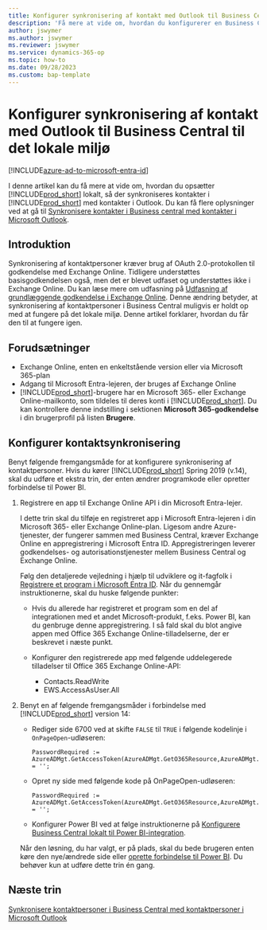 ```yaml
---
title: Konfigurer synkronisering af kontakt med Outlook til Business Central til det lokale miljø
description: 'Få mere at vide om, hvordan du konfigurerer en Business Central i det lokale miljø til at synkronisere kontakter i Business Central og Outlook.'
author: jswymer
ms.author: jswymer
ms.reviewer: jswymer
ms.service: dynamics-365-op
ms.topic: how-to
ms.date: 09/28/2023
ms.custom: bap-template
---
```


# <a name="set-up-contact-sync-with-outlook-for-business-central-on-premises"></a>Konfigurer synkronisering af kontakt med Outlook til Business Central til det lokale miljø

[!INCLUDE[azure-ad-to-microsoft-entra-id](~/../shared-content/shared/azure-ad-to-microsoft-entra-id.md)]

I denne artikel kan du få mere at vide om, hvordan du opsætter [!INCLUDE[prod_short](includes/prod_short.md)] lokalt, så der synkroniseres kontakter i [!INCLUDE[prod_short](includes/prod_short.md)] med kontakter i Outlook. Du kan få flere oplysninger ved at gå til [Synkronisere kontakter i Business central med kontakter i Microsoft Outlook](admin-synchronize-outlook-contacts.md).

## <a name="introduction"></a>Introduktion

Synkronisering af kontaktpersoner kræver brug af OAuth 2.0-protokollen til godkendelse med Exchange Online. Tidligere understøttes basisgodkendelsen også, men det er blevet udfaset og understøttes ikke i Exchange Online. Du kan læse mere om udfasning på [Udfasning af grundlæggende godkendelse i Exchange Online](/exchange/clients-and-mobile-in-exchange-online/deprecation-of-basic-authentication-exchange-online). Denne ændring betyder, at synkronisering af kontaktpersoner i Business Central muligvis er holdt op med at fungere på det lokale miljø. Denne artikel forklarer, hvordan du får den til at fungere igen.

## <a name="prerequisites"></a>Forudsætninger

- Exchange Online, enten en enkeltstående version eller via Microsoft 365-plan  
- Adgang til Microsoft Entra-lejeren, der bruges af Exchange Online
- [!INCLUDE[prod_short](includes/prod_short.md)]-brugere har en Microsoft 365- eller Exchange Online-mailkonto, som tildeles til deres konti i [!INCLUDE[prod_short](includes/prod_short.md)]. Du kan kontrollere denne indstilling i sektionen **Microsoft 365-godkendelse** i din brugerprofil på listen **Brugere**. 

## <a name="set-up-contact-sync"></a>Konfigurer kontaktsynkronisering

Benyt følgende fremgangsmåde for at konfigurere synkronisering af kontaktpersoner. Hvis du kører [!INCLUDE[prod_short](includes/prod_short.md)] Spring 2019 (v.14), skal du udføre et ekstra trin, der enten ændrer programkode eller opretter forbindelse til Power BI.

1. <a name="registerapp"></a>Registrere en app til Exchange Online API i din Microsoft Entra-lejer.

   I dette trin skal du tilføje en registreret app i Microsoft Entra-lejeren i din Microsoft 365- eller Exchange Online-plan. Ligesom andre Azure-tjenester, der fungerer sammen med Business Central, kræver Exchange Online en appregistrering i Microsoft Entra ID. Appregistreringen leverer godkendelses- og autorisationstjenester mellem Business Central og Exchange Online.

   Følg den detaljerede vejledning i hjælp til udviklere og it-fagfolk i [Registrere et program i Microsoft Entra ID](/dynamics365/business-central/dev-itpro/administration/register-app-azure#register-an-application-in-azure-active-directory). Når du gennemgår instruktionerne, skal du huske følgende punkter:

   - Hvis du allerede har registreret et program som en del af integrationen med et andet Microsoft-produkt, f.eks. Power BI, kan du genbruge denne appregistrering. I så fald skal du blot angive appen med Office 365 Exchange Online-tilladelserne, der er beskrevet i næste punkt.

   - Konfigurer den registrerede app med følgende uddelegerede tilladelser til Office 365 Exchange Online-API:

     - Contacts.ReadWrite
     - EWS.AccessAsUser.All

2. Benyt en af følgende fremgangsmåder i forbindelse med [!INCLUDE[prod_short](includes/prod_short.md)] version 14:

   - Rediger side 6700 ved at skifte `FALSE` til `TRUE` i følgende kodelinje i `OnPageOpen`-udløseren:

     ```
     PasswordRequired := AzureADMgt.GetAccessToken(AzureADMgt.GetO365Resource,AzureADMgt.GetO365ResourceName,TRUE) = '';
     ```

   - Opret ny side med følgende kode på OnPageOpen-udløseren:

     ```
     PasswordRequired := AzureADMgt.GetAccessToken(AzureADMgt.GetO365Resource,AzureADMgt.GetO365ResourceName,TRUE) = '';
     ```

   - Konfigurer Power BI ved at følge instruktionerne på [Konfigurere Business Central lokalt til Power BI-integration](admin-powerbi-setup.md#setup).

   Når den løsning, du har valgt, er på plads, skal du bede brugeren enten køre den nye/ændrede side eller [oprette forbindelse til Power BI](across-working-with-powerbi.md#connect). Du behøver kun at udføre dette trin én gang.

## <a name="next-steps"></a>Næste trin

[Synkronisere kontaktpersoner i Business Central med kontaktpersoner i Microsoft Outlook](admin-synchronize-outlook-contacts.md)  
